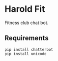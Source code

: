 # Harold Fit
Fitness club chat bot.

## Requirements
`pip install chatterbot`  
`pip install unicode`
